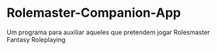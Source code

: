 # Rolemaster-Companion-App
Um programa para auxiliar aqueles que pretendem jogar Rolesmaster Fantasy Roleplaying
